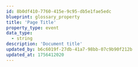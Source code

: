 ```yaml
---
id: 8b0df410-7760-415e-9c95-db5e1fae5edc
blueprint: glossary_property
title: 'Page Title'
property_type: event
data_type:
  - string
description: 'Document title'
updated_by: b6c6019f-27db-41a7-98bb-07c9b90f212b
updated_at: 1756412020
---
```


